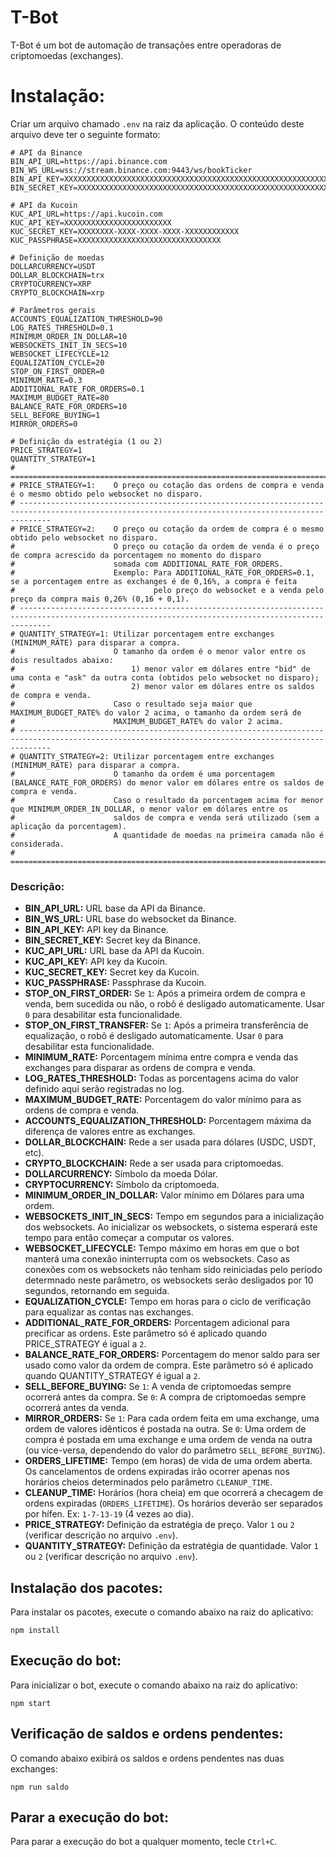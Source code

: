 # T-Bot

T-Bot é um bot de automação de transações entre operadoras de criptomoedas (exchanges).


# Instalação:
Criar um arquivo chamado `.env` na raiz da aplicação. O conteúdo deste arquivo deve ter o seguinte formato:
```
# API da Binance
BIN_API_URL=https://api.binance.com
BIN_WS_URL=wss://stream.binance.com:9443/ws/bookTicker
BIN_API_KEY=XXXXXXXXXXXXXXXXXXXXXXXXXXXXXXXXXXXXXXXXXXXXXXXXXXXXXXXXXXXXXXXX
BIN_SECRET_KEY=XXXXXXXXXXXXXXXXXXXXXXXXXXXXXXXXXXXXXXXXXXXXXXXXXXXXXXXXXXXXXXXX

# API da Kucoin
KUC_API_URL=https://api.kucoin.com
KUC_API_KEY=XXXXXXXXXXXXXXXXXXXXXXXX
KUC_SECRET_KEY=XXXXXXXX-XXXX-XXXX-XXXX-XXXXXXXXXXXX
KUC_PASSPHRASE=XXXXXXXXXXXXXXXXXXXXXXXXXXXXXXXX

# Definição de moedas
DOLLARCURRENCY=USDT
DOLLAR_BLOCKCHAIN=trx
CRYPTOCURRENCY=XRP
CRYPTO_BLOCKCHAIN=xrp

# Parâmetros gerais
ACCOUNTS_EQUALIZATION_THRESHOLD=90
LOG_RATES_THRESHOLD=0.1
MINIMUM_ORDER_IN_DOLLAR=10
WEBSOCKETS_INIT_IN_SECS=10
WEBSOCKET_LIFECYCLE=12
EQUALIZATION_CYCLE=20
STOP_ON_FIRST_ORDER=0
MINIMUM_RATE=0.3
ADDITIONAL_RATE_FOR_ORDERS=0.1
MAXIMUM_BUDGET_RATE=80
BALANCE_RATE_FOR_ORDERS=10
SELL_BEFORE_BUYING=1
MIRROR_ORDERS=0

# Definição da estratégia (1 ou 2)
PRICE_STRATEGY=1
QUANTITY_STRATEGY=1
# ===================================================================================================================================================
# PRICE_STRATEGY=1:    O preço ou cotação das ordens de compra e venda é o mesmo obtido pelo websocket no disparo.
# ---------------------------------------------------------------------------------------------------------------------------------------------------
# PRICE_STRATEGY=2:    O preço ou cotação da ordem de compra é o mesmo obtido pelo websocket no disparo.
#                      O preço ou cotação da ordem de venda é o preço de compra acrescido da porcentagem no momento do disparo
#                      somada com ADDITIONAL_RATE_FOR_ORDERS.
#                      Exemplo: Para ADDITIONAL_RATE_FOR_ORDERS=0.1, se a porcentagem entre as exchanges é de 0,16%, a compra é feita
#                               pelo preço do websocket e a venda pelo preço da compra mais 0,26% (0,16 + 0,1).
# ---------------------------------------------------------------------------------------------------------------------------------------------------
# QUANTITY_STRATEGY=1: Utilizar porcentagem entre exchanges (MINIMUM_RATE) para disparar a compra.
#                      O tamanho da ordem é o menor valor entre os dois resultados abaixo:
#                          1) menor valor em dólares entre "bid" de uma conta e "ask" da outra conta (obtidos pelo websocket no disparo);
#                          2) menor valor em dólares entre os saldos de compra e venda.
#                      Caso o resultado seja maior que MAXIMUM_BUDGET_RATE% do valor 2 acima, o tamanho da ordem será de
#                      MAXIMUM_BUDGET_RATE% do valor 2 acima.
# ---------------------------------------------------------------------------------------------------------------------------------------------------
# QUANTITY_STRATEGY=2: Utilizar porcentagem entre exchanges (MINIMUM_RATE) para disparar a compra.
#                      O tamanho da ordem é uma porcentagem (BALANCE_RATE_FOR_ORDERS) do menor valor em dólares entre os saldos de compra e venda.
#                      Caso o resultado da porcentagem acima for menor que MINIMUM_ORDER_IN_DOLLAR, o menor valor em dólares entre os
#                      saldos de compra e venda será utilizado (sem a aplicação da porcentagem).
#                      A quantidade de moedas na primeira camada não é considerada.
# ===================================================================================================================================================
```

### Descrição:
- **BIN_API_URL:** URL base da API da Binance.
- **BIN_WS_URL:** URL base do websocket da Binance.
- **BIN_API_KEY:** API key da Binance.
- **BIN_SECRET_KEY:** Secret key da Binance.
- **KUC_API_URL:** URL base da API da Kucoin.
- **KUC_API_KEY:** API key da Kucoin.
- **KUC_SECRET_KEY:** Secret key da Kucoin.
- **KUC_PASSPHRASE:** Passphrase da Kucoin.
- **STOP_ON_FIRST_ORDER:** Se `1`: Após a primeira ordem de compra e venda, bem sucedida ou não, o robô é desligado automaticamente. Usar `0` para desabilitar esta funcionalidade.
- **STOP_ON_FIRST_TRANSFER:** Se `1`: Após a primeira transferência de equalização, o robô é desligado automaticamente. Usar `0` para desabilitar esta funcionalidade.
- **MINIMUM_RATE:** Porcentagem mínima entre compra e venda das exchanges para disparar as ordens de compra e venda.
- **LOG_RATES_THRESHOLD:** Todas as porcentagens acima do valor definido aqui serão registradas no log.
- **MAXIMUM_BUDGET_RATE:** Porcentagem do valor mínimo para as ordens de compra e venda.
- **ACCOUNTS_EQUALIZATION_THRESHOLD:** Porcentagem máxima da diferença de valores entre as exchanges.
- **DOLLAR_BLOCKCHAIN:** Rede a ser usada para dólares (USDC, USDT, etc).
- **CRYPTO_BLOCKCHAIN:** Rede a ser usada para criptomoedas.
- **DOLLARCURRENCY:** Símbolo da moeda Dólar.
- **CRYPTOCURRENCY:** Símbolo da criptomoeda.
- **MINIMUM_ORDER_IN_DOLLAR:** Valor mínimo em Dólares para uma ordem.
- **WEBSOCKETS_INIT_IN_SECS:** Tempo em segundos para a inicialização dos websockets. Ao inicializar os websockets, o sistema esperará este tempo para então começar a computar os valores.
- **WEBSOCKET_LIFECYCLE:** Tempo máximo em horas em que o bot manterá uma conexão ininterrupta com os websockets. Caso as conexões com os websockets não tenham sido reiniciadas pelo período determnado neste parâmetro, os websockets serão desligados por 10 segundos, retornando em seguida.
- **EQUALIZATION_CYCLE:** Tempo em horas para o ciclo de verificação para equalizar as contas nas exchanges.
- **ADDITIONAL_RATE_FOR_ORDERS:** Porcentagem adicional para precificar as ordens. Este parâmetro só é aplicado quando PRICE_STRATEGY é igual a `2`.
- **BALANCE_RATE_FOR_ORDERS:** Porcentagem do menor saldo para ser usado como valor da ordem de compra. Este parâmetro só é aplicado quando QUANTITY_STRATEGY é igual a `2`.
- **SELL_BEFORE_BUYING:** Se `1`: A venda de criptomoedas sempre ocorrerá antes da compra. Se `0`: A compra de criptomoedas sempre ocorrerá antes da venda.
- **MIRROR_ORDERS:** Se `1`: Para cada ordem feita em uma exchange, uma ordem de valores idênticos é postada na outra. Se `0`: Uma ordem de compra é postada em uma exchange e uma ordem de venda na outra (ou vice-versa, dependendo do valor do parâmetro `SELL_BEFORE_BUYING`).
- **ORDERS_LIFETIME:** Tempo (em horas) de vida de uma ordem aberta. Os cancelamentos de ordens expiradas irão ocorrer apenas nos horários cheios determinados pelo parâmetro `CLEANUP_TIME`.
- **CLEANUP_TIME:** Horários (hora cheia) em que ocorrerá a checagem de ordens expiradas (`ORDERS_LIFETIME`). Os horários deverão ser separados por hífen. Ex: `1-7-13-19` (4 vezes ao dia).
- **PRICE_STRATEGY:** Definição da estratégia de preço. Valor `1` ou `2` (verificar descrição no arquivo `.env`).
- **QUANTITY_STRATEGY:** Definição da estratégia de quantidade. Valor `1` ou `2` (verificar descrição no arquivo `.env`).


## Instalação dos pacotes:

Para instalar os pacotes, execute o comando abaixo na raiz do aplicativo:
```
npm install
```

## Execução do bot:

Para inicializar o bot, execute o comando abaixo na raiz do aplicativo:
```
npm start
```

## Verificação de saldos e ordens pendentes:

O comando abaixo exibirá os saldos e ordens pendentes nas duas exchanges:
```
npm run saldo
```

## Parar a execução do bot:

Para parar a execução do bot a qualquer momento, tecle ```Ctrl+C```.

